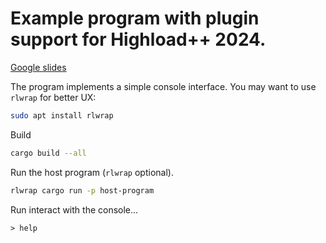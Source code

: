 # Example program with plugin support for Highload++ 2024.

[Google slides](https://docs.google.com/presentation/d/1dXDry0LFU2lJ338txGoEC-UISs7Trp3AHXwAYyla0BI/edit#slide=id.g31a87712e99_0_235)

The program implements a simple console interface. You may want to use `rlwrap`
for better UX:
```sh
sudo apt install rlwrap
```

Build
```sh
cargo build --all
```

Run the host program (`rlwrap` optional).
```sh
rlwrap cargo run -p host-program
```

Run interact with the console...
```
> help
```
